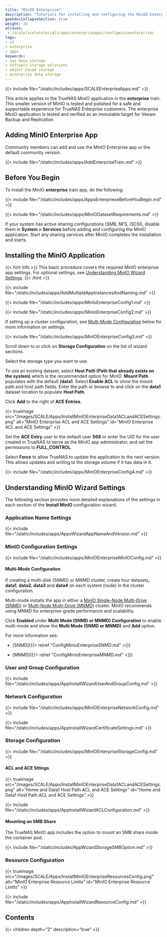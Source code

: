 ```yaml
---
title: "MinIO Enterprise"
description: "Tutorials for installing and configuring the MinIO Enterprise application in an Enterprise-licensed deployment."
geekdocCollapseSection: true
weight: 20
aliases: 
 - /scale/scaletutorials/apps/enterpriseapps/configminioenterprise/
tags:
- s3
- enterprise
- apps
keywords:
- nas data storage
- software storage solutions
- object based storage
- enterprise data storage
---
```


{{< include file="/static/includes/apps/SCALEEnterpriseApps.md" >}}

This article applies to the TrueNAS MinIO application in the **enterprise** train.
This smaller version of MinIO is tested and polished for a safe and supportable experience for TrueNAS Enterprise customers.
The enterprise MinIO application is tested and verified as an immutable target for Veeam Backup and Replication.

## Adding MinIO Enterprise App
Community members can add and use the MinIO Enterprise app or the default community version.

{{< include file="/static/includes/apps/AddEnterpriseTrain.md" >}}

## Before You Begin
To install the MinIO **enterprise** train app, do the following:

{{< include file="/static/includes/apps/AppsEnterprieseBeforeYouBegin.md" >}}
  
{{< include file="/static/includes/apps/MinIODatasetRequirements.md" >}}

If your system has active sharing configurations (SMB, NFS, iSCSI), disable them in **System > Services** before adding and configuring the MinIO application.
Start any sharing services after MinIO completes the installation and starts.

## Installing the MinIO Application
{{< hint info >}}
This basic procedure covers the required MinIO enterprise app settings.
For optional settings, see [Understanding MinIO Wizard Settings](#understanding-minio-wizard-settings).
{{< /hint >}}

{{< include file="/static/includes/apps/AddMultipleAppInstancesAndNaming.md" >}}

{{< include file="/static/includes/apps/MinIoEnterpriseConfig1.md" >}}

{{< include file="/static/includes/apps/MinIoEnterpriseConfig2.md" >}}

If setting up a cluster configuration, see [Multi-Mode Configuration](#multi-mode-configuration) below for more information on settings.

{{< include file="/static/includes/apps/MinIOEnterpriseConfig3.md" >}}

Scroll down to or click on **Storage Configuration** on the list of wizard sections.

Select the storage type you want to use.

To use an existing dataset, select **Host Path (Path that already exists on the system)** which is the recommended option for MinIO.
**Mount Path** populates with the default **/data1**.
Select **Enable ACL** to show the mount path and host path fields.
Enter the path or browse to and click on the **data1** dataset location to populate **Host Path**.

Click **Add** to the right of **ACE Entries**.

{{< trueimage src="/images/SCALE/Apps/InstallMinIOEnterpriseData1ACLandACESettings.png" alt="MinIO Enterprise ACL and ACE Settings" id="MinIO Enterprise ACL and ACE Settings" >}}

Set the **ACE Entry** user to the default user **568** or enter the UID for the user created in TrueNAS to serve as the MinIO app administrator, and set the permissions to **FULL_CONTROL**.

Select **Force** to allow TrueNAS to update the application to the next version. This allows updates and writing to the storage volume if it has data in it.

{{< include file="/static/includes/apps/MinIOEnterpriseConfig4.md" >}}

## Understanding MinIO Wizard Settings
The following section provides more detailed explanations of the settings in each section of the **Install MinIO** configuration wizard.

### Application Name Settings

{{< include file="/static/includes/apps/AppsWizardAppNameAndVersion.md" >}}

### MinIO Configuration Settings

{{< include file="/static/includes/apps/MinIOEnterpriseMinIOConfig.md" >}}

#### Multi-Mode Configuration
If creating a multi-disk (SNMD) or MNMD cluster, create four datasets, **data1**, **data2**, **data3** and **data4** on each system (node) in the cluster configuration.

Multi-mode installs the app in either a [MinIO Single-Node Multi-Drive (SNMD)](https://min.io/docs/minio/linux/operations/install-deploy-manage/deploy-minio-single-node-multi-drive.html) or [Multi-Node Multi-Drive (MNMD)](https://min.io/docs/minio/linux/operations/install-deploy-manage/deploy-minio-multi-node-multi-drive.html#minio-mnmd) cluster.
MinIO recommends using MNMD for enterprise-grade performance and scalability.

Click **Enabled** under **Multi Mode (SNMD or MNMD) Configuration** to enable multi-mode and show the **Multi Mode (SNMD or MNMD)** and **Add** option.

For more information see:

* [SNMD]({{< relref "ConfigMinioEnterpriseSNMD.md" >}})

* [MNMD]({{< relref "ConfigMinioEnterpriseMNMD.md" >}})

### User and Group Configuration

{{< include file="/static/includes/apps/AppInstallWizardUserAndGroupConfig.md" >}}

### Network Configuration

{{< include file="/static/includes/apps/MinIOEnterpriseNetworkConfig.md" >}}

{{< include file="/static/includes/apps/AppInstallWizardCertificateSettings.md" >}}

### Storage Configuration

{{< include file="/static/includes/apps/MinIOEnterpriseStorageConfig.md" >}}

#### ACL and ACE Sttings

{{< trueimage src="/images/SCALE/Apps/InstallMinIOEnterpriseData1ACLandACESettings.png" alt="Home and Data1 Host Path ACL and ACE Settings" id="Home and Data1 Host Path ACL and ACE Settings" >}}

{{< include file="/static/includes/apps/AppInstallWizardACLConfiguration.md" >}}

#### Mounting an SMB Share
The TrueNAS MinIO app includes the option to mount an SMB share inside the container pod.

{{< include file="/static/includes/AppWizardStorageSMBOption.md" >}}


### Resource Configuration

{{< trueimage src="/images/SCALE/Apps/InstallMinIOEnterpriseResourcesConfig.png" alt="MinIO Enterprise Resource Limits" id="MinIO Enterprise Resource Limits" >}}

{{< include file="/static/includes/apps/AppInstallWizardResourceConfig.md" >}}

<div class="noprint">

## Contents

{{< children depth="2" description="true" >}}

</div>
